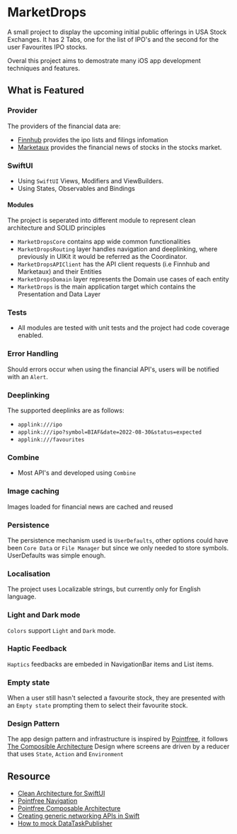 # MarketDrops
A small project to display the upcoming initial public offerings in USA Stock Exchanges.
It has 2 Tabs, one for the list of IPO's and the second for the user Favourites IPO stocks.

Overal this project aims to demostrate many iOS app development techniques and features.


## What is Featured

### Provider
The providers of the financial data are:
- [Finnhub](https://finnhub.io/) provides the ipo lists and filings infomation
- [Marketaux](https://www.marketaux.com/) provides the financial news of stocks in the stocks market. 

### SwiftUI 
- Using `SwiftUI` Views, Modifiers and ViewBuilders.
- Using States, Observables and Bindings

#### Modules
The project is seperated into different module to represent clean architecture and SOLID principles
- `MarketDropsCore` contains app wide common functionalities 
- `MarketDropsRouting` layer handles navigation and deeplinking, where previously in UIKit it would be referred as the Coordinator.
- `MarketDropsAPIClient` has the API client requests (i.e Finnhub and Marketaux) and their Entities
- `MarketDropsDomain` layer represents the Domain use cases of each entity
- `MarketDrops` is the main application target which contains the Presentation and Data Layer 

### Tests
- All modules are tested with unit tests and the project had code coverage enabled.

### Error Handling
Should errors occur when using the financial API's, users will be notified with an `Alert`.

### Deeplinking
The supported deeplinks are as follows:
- `applink:///ipo`
- `applink:///ipo?symbol=BIAF&date=2022-08-30&status=expected`
- `applink:///favourites`

### Combine
- Most API's and developed using `Combine`

### Image caching
Images loaded for financial news are cached and reused

### Persistence
The persistence mechanism used is `UserDefaults`, other options could have been `Core Data` or `File Manager` but since we only needed to store symbols. UserDefaults was simple enough.

### Localisation
The project uses Localizable strings, but currently only for English language.

### Light and Dark mode
`Colors` support `Light` and `Dark` mode.

### Haptic Feedback
`Haptics` feedbacks are embeded in NavigationBar items and List items.

### Empty state
When a user still hasn't selected a favourite stock, they are presented with an `Empty state` prompting them to select their favourite stock.

### Design Pattern
The app design pattern and infrastructure is inspired by [Pointfree](https://www.pointfree.co/), it follows [The Composible Architecture](https://github.com/pointfreeco/swift-composable-architecture) Design where screens are driven by a reducer that uses `State`, `Action` and `Environment`


## Resource
- [Clean Architecture for SwiftUI](https://nalexn.github.io/clean-architecture-swiftui/)
- [Pointfree Navigation](https://www.pointfree.co/collections/swiftui/navigation)
- [Pointfree Composable Architecture](https://github.com/pointfreeco/swift-composable-architecture)
- [Creating generic networking APIs in Swift](https://www.swiftbysundell.com/articles/creating-generic-networking-apis-in-swift/#conclusion)
- [How to mock DataTaskPublisher](https://stackoverflow.com/questions/60089803/how-to-mock-datataskpublisher)
